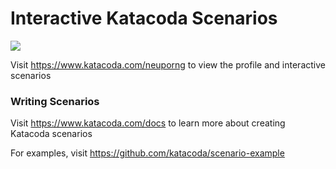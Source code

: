 # Interactive Katacoda Scenarios

[![](http://shields.katacoda.com/katacoda/neuporng/count.svg)](https://www.katacoda.com/neuporng "Get your profile on Katacoda.com")

Visit https://www.katacoda.com/neuporng to view the profile and interactive scenarios

### Writing Scenarios
Visit https://www.katacoda.com/docs to learn more about creating Katacoda scenarios

For examples, visit https://github.com/katacoda/scenario-example
